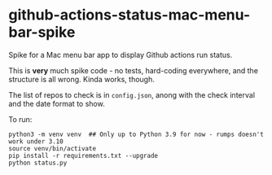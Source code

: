 # github-actions-status-mac-menu-bar-spike

Spike for a Mac menu bar app to display Github actions run status.

This is **very** much spike code - no tests, hard-coding everywhere, and the structure is all wrong. Kinda works, though.

The list of repos to check is in `config.json`, anong with the check interval and the date format to show.

To run:

    python3 -m venv venv  ## Only up to Python 3.9 for now - rumps doesn't work under 3.10
    source venv/bin/activate
    pip install -r requirements.txt --upgrade
    python status.py
